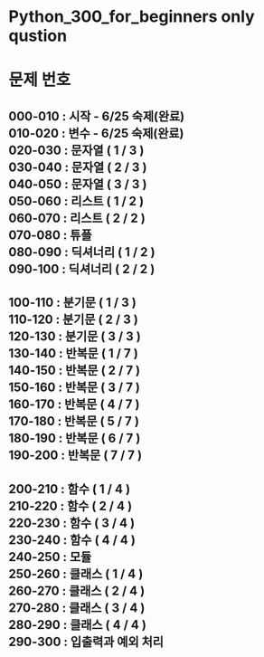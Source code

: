 # Python_300_for_beginners only qustion

# 문제 번호  

000-010 : 시작              - 6/25 숙제(완료)  
010-020 : 변수              - 6/25 숙제(완료)  
020-030 : 문자열 ( 1 / 3 )  
030-040 : 문자열 ( 2 / 3 )  
040-050 : 문자열 ( 3 / 3 )  
050-060 : 리스트 ( 1 / 2 )  
060-070 : 리스트 ( 2 / 2 )  
070-080 : 튜플  
080-090 : 딕셔너리 ( 1 / 2 )  
090-100 : 딕셔너리 ( 2 / 2 )  
---------------------------------------  
100-110 : 분기문 ( 1 / 3 )   
110-120 : 분기문 ( 2 / 3 )  
120-130 : 분기문 ( 3 / 3 )  
130-140 : 반복문 ( 1 / 7 )  
140-150 : 반복문 ( 2 / 7 )  
150-160 : 반복문 ( 3 / 7 )  
160-170 : 반복문 ( 4 / 7 )  
170-180 : 반복문 ( 5 / 7 )  
180-190 : 반복문 ( 6 / 7 )  
190-200 : 반복문 ( 7 / 7 )  
---------------------------------------  
200-210 : 함수 ( 1 / 4 )  
210-220 : 함수 ( 2 / 4 )  
220-230 : 함수 ( 3 / 4 )  
230-240 : 함수 ( 4 / 4 )  
240-250 : 모듈  
250-260 : 클래스 ( 1 / 4 )  
260-270 : 클래스 ( 2 / 4 )  
270-280 : 클래스 ( 3 / 4 )  
280-290 : 클래스 ( 4 / 4 )  
290-300 : 입출력과 예외 처리  
---------------------------------------

